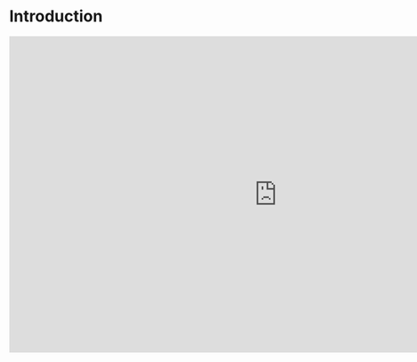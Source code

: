# Introduction

<iframe src="https://docs.google.com/presentation/d/e/2PACX-1vRpCuSTcYj7lq2sOxooMeNNEDAJTft_bndULHS-U_pzYc1UthHVjID3wGQflL1uQmdSCbCC2cpL6_gG/embed?start=false&loop=false&delayms=60000" frameborder="0" width="960" height="569" allowfullscreen="true" mozallowfullscreen="true" webkitallowfullscreen="true"></iframe>